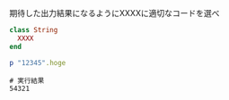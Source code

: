 期待した出力結果になるようにXXXXに適切なコードを選べ
```ruby
class String
  XXXX
end

p "12345".hoge
```
```
# 実行結果
54321
```
